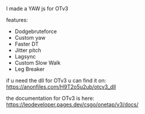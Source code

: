 I made a YAW js for OTv3

features:
- Dodgebruteforce
- Custom yaw
- Faster DT
- Jitter pitch
- Lagsync
- Custom Slow Walk
- Leg Breaker

if u need the dll for OTv3 u can find it on: https://anonfiles.com/H9T2o5u2ub/otcv3_dll

the documentation for OTv3 is here: https://leodeveloper.pages.dev/csgo/onetap/v3/docs/
